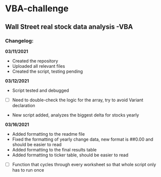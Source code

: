 # VBA-challenge
## Wall Street real stock data analysis -VBA

### Changelog:
**03/11/2021**
- Created the repository
- Uploaded all relevant files
- Created the script, testing pending

**03/12/2021**
- Script tested and debugged
- [ ] Need to double-check the logic for the array, try to avoid Variant declaration
- New script added, analyzes the biggest delta for stocks yearly

**03/16/2021**
- Added formatting to the readme file
- Fixed the formatting of yearly change data, new format is ##0.00 and should be easier to read
- Added formatting to the final results table
- Added formatting to ticker table, should be easier to read
- [ ] Function that cycles through every worksheet so that whole script only has to run once
